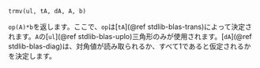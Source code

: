 ```
trmv(ul, tA, dA, A, b)
```

`op(A)*b`を返します。ここで、`op`は[`tA`](@ref stdlib-blas-trans)によって決定されます。`A`の[`ul`](@ref stdlib-blas-uplo)三角形のみが使用されます。[`dA`](@ref stdlib-blas-diag)は、対角値が読み取られるか、すべて1であると仮定されるかを決定します。
